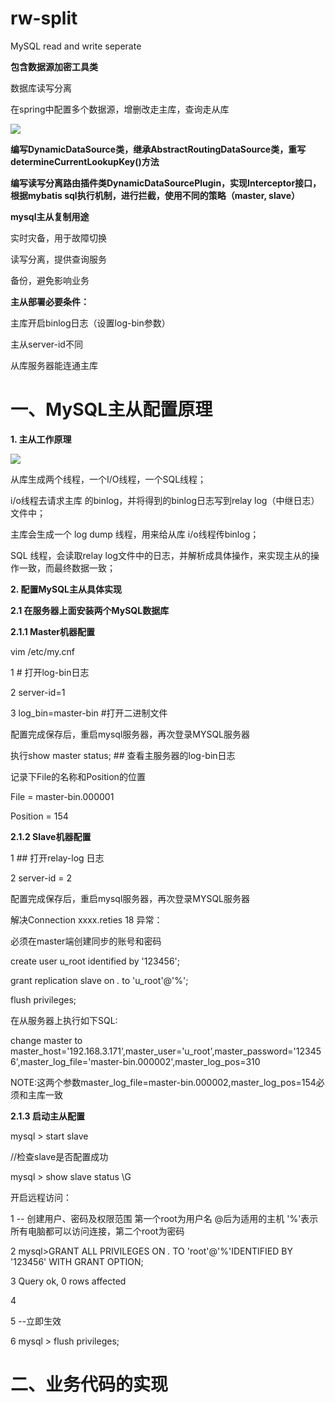 # rw-split
MySQL read and write seperate

**包含数据源加密工具类**

数据库读写分离

在spring中配置多个数据源，增删改走主库，查询走从库

<img src="https://img-blog.csdn.net/20130429111107055" />

**编写DynamicDataSource类，继承AbstractRoutingDataSource类，重写determineCurrentLookupKey()方法**

**编写读写分离路由插件类DynamicDataSourcePlugin，实现Interceptor接口，根据mybatis sql执行机制，进行拦截，使用不同的策略（master, slave）**

**mysql主从复制用途**

实时灾备，用于故障切换

读写分离，提供查询服务

备份，避免影响业务

**主从部署必要条件：**

主库开启binlog日志（设置log-bin参数）

主从server-id不同

从库服务器能连通主库

# 一、MySQL主从配置原理

**1. 主从工作原理**

<img src="https://yqfile.alicdn.com/img_9a4f1bb77468f23b578067efe1fcc05e.png" />

从库生成两个线程，一个I/O线程，一个SQL线程；

i/o线程去请求主库 的binlog，并将得到的binlog日志写到relay log（中继日志） 文件中；

主库会生成一个 log dump 线程，用来给从库 i/o线程传binlog；

SQL 线程，会读取relay log文件中的日志，并解析成具体操作，来实现主从的操作一致，而最终数据一致；

**2. 配置MySQL主从具体实现**

**2.1 在服务器上面安装两个MySQL数据库**

**2.1.1 Master机器配置**

vim /etc/my.cnf

1 # 打开log-bin日志 

2 server-id=1

3 log_bin=master-bin #打开二进制文件

配置完成保存后，重启mysql服务器，再次登录MYSQL服务器

执行show master status; ## 查看主服务器的log-bin日志

记录下File的名称和Position的位置

File = master-bin.000001

Position = 154

**2.1.2 Slave机器配置**

1 ## 打开relay-log 日志

2 server-id = 2

配置完成保存后，重启mysql服务器，再次登录MYSQL服务器

解决Connection xxxx.reties 18 异常：

必须在master端创建同步的账号和密码

create user u_root identified by '123456';

grant replication slave on *.* to 'u_root'@'%';

flush privileges;

在从服务器上执行如下SQL:

change master to master_host='192.168.3.171',master_user='u_root',master_password='123456',master_log_file='master-bin.000002',master_log_pos=310

NOTE:这两个参数master_log_file=master-bin.000002,master_log_pos=154必须和主库一致

**2.1.3 启动主从配置**

mysql > start slave

//检查slave是否配置成功

mysql > show slave status \G

开启远程访问：

1 -- 创建用户、密码及权限范围 第一个root为用户名 @后为适用的主机 '%'表示所有电脑都可以访问连接，第二个root为密码

2 mysql>GRANT ALL PRIVILEGES ON *.* TO 'root'@'%'IDENTIFIED BY '123456' WITH GRANT OPTION;

3 Query ok, 0 rows affected

4

5 --立即生效

6 mysql > flush privileges;





# 二、业务代码的实现
